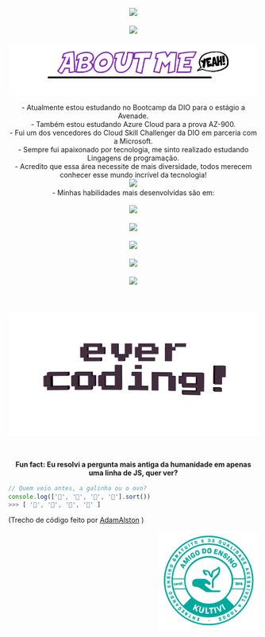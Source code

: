

<p align="center"> <img src="https://github-readme-stats.vercel.app/api?username=knowther&show_icons=true&theme=radical&title_color=8E2DE2&text_color=fff&icon_color=8E2DE2"><br><br>
    <img src="https://github-readme-stats.vercel.app/api/top-langs/?username=knowther&theme=radical&title_color=8E2DE2&text_color=fff"><br><br>
         <img src="./ABOUTME.png">
</p>



<p align="center"> - Atualmente estou estudando no Bootcamp da DIO para o estágio a Avenade.<br>
    			   - Também estou estudando Azure Cloud para a prova AZ-900.<br>
    			   - Fui um dos vencedores do Cloud Skill Challenger da DIO em parceria com a Microsoft.<br>
                   - Sempre fui apaixonado por tecnologia, me sinto realizado estudando Lingagens de programação.<br>
    			   - Acredito que essa área necessite de mais diversidade, todos merecem conhecer esse mundo incrível da tecnologia!<br> <img img src="https://media.giphy.com/media/LnQjpWaON8nhr21vNW/giphy.gif" width="60"><br>
                   - Minhas habilidades mais desenvolvidas são em: <br> <br>
    <img src="https://img.shields.io/badge/html%205-grey?style=for-the-badge&logo=html5&logoColor=white&labelColor=8E2DE2"><br><br>
    <img src="https://img.shields.io/badge/-JavaScript-grey?style=for-the-badge&logo=javascript&logoColor=white&labelColor=8E2DE2"><br><br>
    <img src="https://img.shields.io/badge/-git-grey?style=for-the-badge&logo=git&logoColor=white&labelColor=8E2DE2"><br><br>
    <img src="https://img.shields.io/badge/-github-grey?style=for-the-badge&logo=github&logoColor=white&labelColor=8E2DE2"><br><br>
    <img src="https://img.shields.io/badge/-java-grey?style=for-the-badge&logo=java&logoColor=white&labelColor=8E2DE2"><br><br>
    <br> <br>
    <img src="./evercoding.gif">
    

​    

</p>

<p align="center"><b> Fun fact: Eu resolvi a pergunta mais antiga da humanidade em apenas uma linha de JS, quer ver?</b>

```javascript
// Quem veio antes, a galinha ou o ovo?
console.log(['🥚', '🐣', '🐥', '🐔'].sort())
>>> [ '🐔', '🐣', '🐥', '🥚' ]
```
(Trecho de código feito por [AdamAlston](https://github.com/adamalston) )

<p align="right"><img width="200px" src="./3- Selo Branco e Verde 1-01.png"></p>
